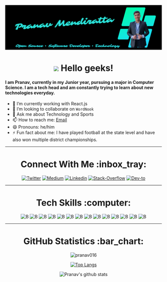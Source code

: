 <img src="assets/banner.png">

<h1 align="center"> <img src="https://github.com/TheDudeThatCode/TheDudeThatCode/blob/master/Assets/Hi.gif" width="29px"> Hello geeks! </h1>

#### I am Pranav, currently in my Junior year, pursuing a major in Computer Science. I am a tech head and am constantly trying to learn about new technologies everyday.

<div>

-   🌱 I’m currently working with React.js
-   👯 I’m looking to collaborate on `WordNook`
-   💬 Ask me about Technology and Sports
-   📫 How to reach me: <a href = "mailto: pranavmendi@gmail.com">Email</a>
-   😄 Pronouns: he/him
-   ⚡ Fun fact about me: I have played football at the state level and have also won multiple district championships.

<hr>

<div align="center">
  <h1>Connect With Me :inbox_tray: </h1>

[![Twitter](https://img.shields.io/badge/Twitter-1DA1F2?style=for-the-badge&logo=twitter&logoColor=white)](https://twitter.com/Pranav046) [![Medium](https://img.shields.io/badge/Medium-12100E?style=for-the-badge&logo=medium&logoColor=white)](https://medium.com/@pranav016) [![Linkedin](https://img.shields.io/badge/LinkedIn-0077B5?style=for-the-badge&logo=linkedin&logoColor=white)](https://www.linkedin.com/in/pranav-mendiratta) [![Stack-Overflow](https://img.shields.io/badge/Stack_Overflow-FE7A16?style=for-the-badge&logo=stack-overflow&logoColor=white)](https://stackoverflow.com/users/13422979/pranav-m7?tab=profile) [![Dev-to](https://img.shields.io/badge/dev.to-0A0A0A?style=for-the-badge&logo=dev.to&logoColor=white)](https://dev.to/pranav016)

  <!-- <a href="https://linkedin.com/in/pranav-mendiratta" target="blank" style="padding:5vw"><img height=65 width=65 src="assets/linkedin.png" /></a>
  <a href="https://dev.to/pranav016" target="blank" style="padding:5vw"><img height=65 width=65 src="assets/dev.png" /></a>
  <a href="https://stackoverflow.com/users/13422979/pranav-m7?tab=profile" target="blank" style="padding:5vw"><img height=65 width=65 src="assets/stack-overflow.png" /></a>
  <a href="https://medium.com/@pranav016" target="blank" style="padding:5vw"><img height=65 width=65 src="assets/medium.png" /></a>
  <a href="https://twitter.com/Pranav046" target="blank" style="padding:5vw"><img height=65 width=65 src="assets/twitter.png" /></a>   -->
</div>

<hr>

<div align="center">
  <h1>Tech Skills :computer: </h1>

![B](https://icongr.am/devicon/c-original.svg?size=55&color=563d7c) ![B](https://icongr.am/devicon/cplusplus-original.svg?size=55&color=563d7c) ![B](https://icongr.am/devicon/html5-original.svg?size=55&color=563d7c) ![B](https://icongr.am/devicon/css3-original.svg?size=55&color=563d7c) ![B](https://icongr.am/devicon/bootstrap-plain.svg?size=55&color=563d7c) ![B](https://icongr.am/devicon/javascript-original.svg?size=55&color=563d7c) ![B](https://icongr.am/devicon/yarn-original.svg?size=55&color=563d7c) ![B](https://icongr.am/devicon/git-original.svg?size=55&color=563d7c) ![B](https://icongr.am/devicon/react-original.svg?size=55&color=563d7c) ![B](https://icongr.am/devicon/github-original.svg?size=55&color=563d7c) ![B](https://icongr.am/devicon/heroku-original.svg?size=55&color=563d7c) ![B](https://icongr.am/devicon/nodejs-original.svg?size=55&color=563d7c) ![B](https://icongr.am/devicon/python-original.svg?size=55&color=563d7c) ![B](https://icongr.am/devicon/mongodb-original.svg?size=55&color=563d7c)

</div>

<hr>

<div align="center">
  <h1>GitHub Statistics :bar_chart: </h1>

<img src="https://komarev.com/ghpvc/?username=pranav016" alt="pranav016" />

[![Top Langs](https://github-readme-stats-git-master-pranav016.vercel.app/api/top-langs/?username=Pranav016&layout=compact)](https://github.com/Pranav016/Pranav016.git)

![Pranav's github stats](https://github-readme-stats-git-master-pranav016.vercel.app/api?username=Pranav016&show_icons=true&count_private=true)

</div>

<!-- <hr>

<div>
<div align="center">

  <h1>Open Source Work</h1>

  <img height="90px" style="margin:5px;" src="assets/WoC-Mentor.jpg">
  <img height="90px" style="margin:5px;" src="assets/jwoc.png">
  <img height="90px" style="margin:5px;" src="assets/gssoc.png">
  <img height="90px" style="margin:5px;" src="assets/nwoc.png">
  <img height="90px" style="margin:5px;" src="assets/tesseract.jpeg">
  <img height="90px" width="90px" style="margin:5px;" src="assets/mexili.png">

</div>

- Open Source Mentor at [Winter of Code'21 by IIIT Kalyani](https://github.com/DSC-IIIT-Kalyani)
- Mentor and Project Administrator at [JGEC Winter of Code](https://github.com/JGEC-Winter-of-Code)
- Amongst top 5 contributors at [NJACK Winter of Code](https://github.com/NJACKWinterOfCode) by IIT Patna
- Mentor and Project Administrator at [Mexili Winter of Code](https://github.com/mexili/winter_of_code/blob/main/docs/mentors.md)
- Contributor at [TesseractCoding](https://github.com/TesseractCoding) under [Winter of Code](https://github.com/WinterOfCode) by Netaji Subhash Engineering College
- Mentor and Project Administrator at [GirlScript Summer of Code'21](https://gssoc.girlscript.tech/index.html#about)
- Mentee at [Script Winter of Code](https://swoc.tech/) by Script Foundation

</div> -->
